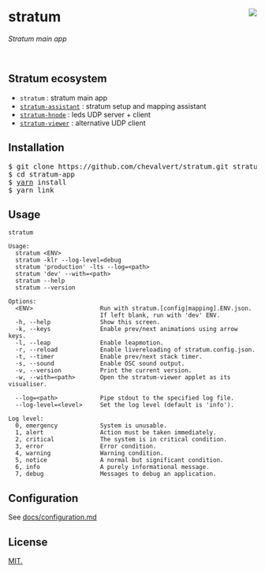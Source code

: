 # stratum [<img src="https://github.com/chevalvert.png?size=100" align="right">](http://chevalvert.fr/)

*Stratum main app*

<br>

## Stratum ecosystem
- `stratum` : stratum main app
- [`stratum-assistant`](https://github.com/chevalvert/stratum-assistant) : stratum setup and mapping assistant
- [`stratum-hnode`](https://github.com/Hemisphere-Project/STRATUM) : leds UDP server + client
- [`stratum-viewer`](https://github.com/chevalvert/stratum-viewer) : alternative UDP client

## Installation

<pre>
$ git clone https://github.com/chevalvert/stratum.git stratum-app
$ cd stratum-app
$ <a href="https://yarnpkg.com/en/docs/install">yarn</a> install
$ yarn link
</pre>

## Usage

```
stratum

Usage:
  stratum <ENV>
  stratum -klr --log-level=debug
  stratum 'production' -lts --log=<path>
  stratum 'dev' --with=<path>
  stratum --help
  stratum --version

Options:
  <ENV>                   Run with stratum.[config|mapping].ENV.json.
                          If left blank, run with 'dev' ENV.
  -h, --help              Show this screen.
  -k, --keys              Enable prev/next animations using arrow keys.
  -l, --leap              Enable leapmotion.
  -r, --reload            Enable livereloading of stratum.config.json.
  -t, --timer             Enable prev/next stack timer.
  -s, --sound             Enable OSC sound output.
  -v, --version           Print the current version.
  -w, --with=<path>       Open the stratum-viewer applet as its visualiser.
  
  --log=<path>            Pipe stdout to the specified log file.
  --log-level=<level>     Set the log level (default is 'info').
  
Log level:
  0, emergency            System is unusable.
  1, alert                Action must be taken immediately.
  2, critical             The system is in critical condition.
  3, error                Error condition.
  4, warning              Warning condition.
  5, notice               A normal but significant condition.
  6, info                 A purely informational message.
  7, debug                Messages to debug an application.
```

## Configuration 
See [docs/configuration.md](docs/configuration.md)

## License
[MIT.](https://tldrlegal.com/license/mit-license)
